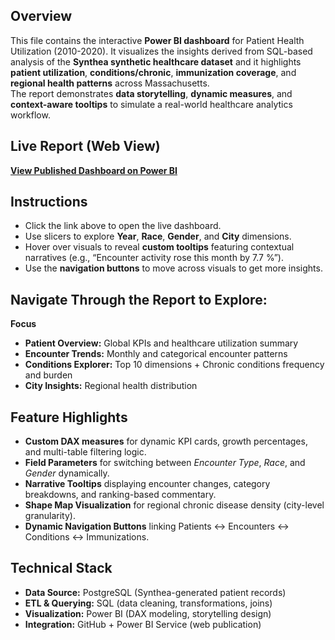 ## Overview
This file contains the interactive **Power BI dashboard** for Patient Health Utilization (2010-2020). It visualizes the insights derived from SQL-based analysis of the **Synthea synthetic healthcare dataset** and it highlights **patient utilization**, **conditions/chronic**, **immunization coverage**, and **regional health patterns** across Massachusetts.  
The report demonstrates **data storytelling**, **dynamic measures**, and **context-aware tooltips** to simulate a real-world healthcare analytics workflow.


## Live Report (Web View)
[**View Published Dashboard on Power BI**](https://app.powerbi.com/view?r=eyJrIjoiOTE5ODdiNmItZjY4Mi00ZWY5LWE3MGUtNjE2ZTg4MzYwZTY2IiwidCI6ImY0ZTI5ODFhLWVlMjctNDhkZi05NDM1LWM0NmJiZDRmMWU3ZCJ9)  


## Instructions
- Click the link above to open the live dashboard.  
- Use slicers to explore **Year**, **Race**, **Gender**, and **City** dimensions.  
- Hover over visuals to reveal **custom tooltips** featuring contextual narratives (e.g., “Encounter activity rose this month by 7.7 %”).  
- Use the **navigation buttons** to move across visuals to get more insights.

## Navigate Through the Report to Explore:

**Focus** 
- **Patient Overview:** Global KPIs and healthcare utilization summary 
- **Encounter Trends:** Monthly and categorical encounter patterns 
- **Conditions Explorer:** Top 10 dimensions + Chronic conditions frequency and burden 
- **City Insights:** Regional health distribution 

## Feature Highlights
- **Custom DAX measures** for dynamic KPI cards, growth percentages, and multi-table filtering logic.  
- **Field Parameters** for switching between *Encounter Type*, *Race*, and *Gender* dynamically.  
- **Narrative Tooltips** displaying encounter changes, category breakdowns, and ranking-based commentary.  
- **Shape Map Visualization** for regional chronic disease density (city-level granularity).  
- **Dynamic Navigation Buttons** linking Patients ↔ Encounters ↔ Conditions ↔ Immunizations.

## Technical Stack
- **Data Source:** PostgreSQL (Synthea-generated patient records)  
- **ETL & Querying:** SQL (data cleaning, transformations, joins)  
- **Visualization:** Power BI (DAX modeling, storytelling design)  
- **Integration:** GitHub + Power BI Service (web publication)
